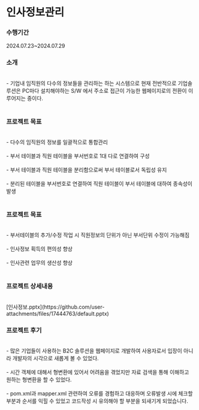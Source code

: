 <h1 align='left'>인사정보관리</h1>
<h3 align='left'>수행기간</h3>
2024.07.23~2024.07.29
<h3>소개</h3><br>
-	기업내 임직원의 다수의 정보들을 관리하는 하는 시스템으로 현재 전반적으로 기업솔루션은 PC마다 설치해야하는 S/W 에서 주소로 접근이 가능한 웹페이지로의 전환이 이루어지는 중이다.<br><br>
<h3>프로젝트 목표</h3><br>
-	다수의 임직원의 정보를 일괄적으로 통합관리<br><br>
-	부서 테이블과 직원 테이블을 부서번호로 1대 다로 연결하여 구성<br><br>
-	부서 테이블과 직원 테이블을 분리함으로써 부서 테이블로서 독립성 유지<br><br>
-	분리된 테이블을 부서번호로 연결하여 직원 테이블이 부서 테이블에 대하여 종속성이 발생<br><br>
<h3>프로젝트 목표</h3><br>
-	부서테이블의 추가/수정 작업 시 직원정보의 단위가 아닌 부서단위 수정이 가능해짐<br><br>
-	인사정보 획득의 편의성 향상 <br><br>
-	인사관련 업무의 생산성 향상<br><br>

<h3>프로젝트 상세내용</h3><br>
[인사정보.pptx](https://github.com/user-attachments/files/17444763/default.pptx)
<br>
<h3>프로젝트 후기</h3><br>
-	많은 기업들이 사용하는 B2C 솔루션을 웹페이지로 개발하여 사용자로서 입장이 아니라 개발자의 시각으로 새롭게 볼 수 있었다.<br><br>
-	시간 객체에 대해서 형변환에 있어서 어려움을 겪었지만 자료 검색을 통해 이해하고 원하는 형변환을 할 수 있었다.<br><br>
-	pom.xml과 mapper.xml 관련하여 오류를 경험하고 대응하며 오류발생 시에 체크할 부분과 순서를 익힐 수 있었고 코드작성 시 유의해야 할 부분을 되새기게 되었습니다.<br><br>




